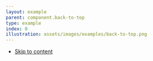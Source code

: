 ```yaml
---
layout: example
parent: component.back-to-top
type: example
index: 0
illustration: assets/images/examples/back-to-top.png
---
```

<div class="ds_skip-links">
    <ul class="ds_skip-links__list">
        <li class="ds_skip-links__item"><a class="ds_skip-links__link" href="#main-content">Skip to content</a></li>
    </ul>
</div>
